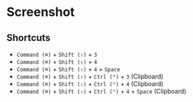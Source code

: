 # Screenshot

## Shortcuts

- `Command (⌘)` + `Shift (⇧)` + `3`
- `Command (⌘)` + `Shift (⇧)` + `4`
- `Command (⌘)` + `Shift (⇧)` + `4` + `Space`
- `Command (⌘)` + `Shift (⇧)` + `Ctrl (⌃)` + `3` (Clipboard)
- `Command (⌘)` + `Shift (⇧)` + `Ctrl (⌃)` + `4` (Clipboard)
- `Command (⌘)` + `Shift (⇧)` + `Ctrl (⌃)` + `4` + `Space` (Clipboard)
